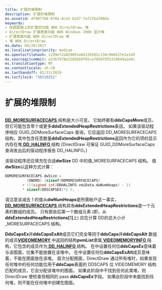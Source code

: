 ```yaml
---
title: 扩展的堆限制
description: 扩展的堆限制
ms.assetid: 4f907768-670a-4ce5-b2d7-7af27baf80da
keywords:
- 绘图图面上的扩展的功能 WDK DirectDraw，堆
- DirectDraw 扩展表面功能 WDK Windows 2000 显示堆
- 扩展表面功能 WDK DirectDraw 堆
- 堆 WDK DirectDraw
ms.date: 04/20/2017
ms.localizationpriority: medium
ms.openlocfilehash: c2d9ef2a829691e0412b581c134c966527e1e149
ms.sourcegitcommit: a33b7978e22d5bb9f65ca7056f955319049a2e4c
ms.translationtype: MT
ms.contentlocale: zh-CN
ms.lasthandoff: 01/31/2019
ms.locfileid: "56519252"
---
```

# <a name="extended-heap-restrictions"></a>扩展的堆限制


## <span id="ddk_extended_heap_restrictions_gg"></span><span id="DDK_EXTENDED_HEAP_RESTRICTIONS_GG"></span>


[ **DD\_MORESURFACECAPS** ](https://msdn.microsoft.com/library/windows/hardware/ff551659)结构是大小可变。 它始终都有**ddsCapsMore**成员，但它可能包含零个或更多**ddsExtendedHeapRestrictions**条目。 如果该驱动程序响应 GUID\_DDMoreSurfaceCaps 查询，它应返回 DD\_MORESURFACECAPS 结构，其中包含任意数量**ddsExtendedHeapRestrictions**返回作为它的项的显示内存在堆[ **DD\_HALINFO** ](https://msdn.microsoft.com/library/windows/hardware/ff551627)结构 (DirectDraw 可保证 GUID\_DDMoreSurfaceCaps 查询发出后的驱动程序报告 DD\_HALINFO。)

该驱动程序还应填充在合适**dwSize** DD 中的值\_MORESURFACECAPS 结构。 值**dwSize**以这种方式计算：

```cpp
DDMORESURFACECAPS.dwSize = 
          (DWORD) (sizeof(DDMORESURFACECAPS) 
        + (((signed int)DDHALINFO.vmiData.dwNumHeaps) - 1) 
        * sizeof(DDSCAPSEX)*2 );
```

请注意该减去 1 的值从**dwNumHeaps**是所需帐户这一事实， [ **DD\_MORESURFACECAPS** ](https://msdn.microsoft.com/library/windows/hardware/ff551659)结构具有**ddsExtendedHeapRestrictions**是一个元素的数组的成员。 只有那些后第一个数组元素 (即，从<strong>ddsExtendedHeapRestrictions\[</strong>1<strong>\]</strong>上) 应在计算 DD的总大小计\_MORESURFACECAPS 结构。

**DdsCapsEx**并**ddsCapsExAlt**成员它们完全等同于**ddsCaps**并**ddsCapsAlt** 数组的成员[**VIDEOMEMORY** ](https://msdn.microsoft.com/library/windows/hardware/ff570171)中返回的结构**pvmList**隶属[ **VIDEOMEMORYINFO** ](https://msdn.microsoft.com/library/windows/hardware/ff570172)结构，它包含的成员作为[ **DD\_HALINFO** ](https://msdn.microsoft.com/library/windows/hardware/ff551627)结构。 在中设置任何位**ddsCapsEx**意味着与该图面，位集不能放置在该堆中。 在中设置任何位**ddsCapsExAlt**成员意味着，不能在图面放在该堆。 首次分配图面，DirectDraw 通过所有堆时，如果发现任何堆中的任何功能位用于**ddsCaps**表面的 DDSCAPS 位 VIDEOMEMORY 结构匹配的成员，它会分配该堆中的图面。 如果此阶段中不找到任何此类堆，则 DirectDraw 使检查但相同的 pass **ddsCapsEx**字段。 如果此阶段中未能找到任何堆，则不能在任何堆中创建在图面。

 

 





